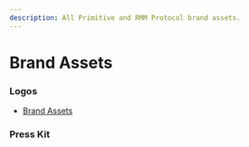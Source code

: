 ```yaml
---
description: All Primitive and RMM Protocol brand assets.
---
```


# Brand Assets

### Logos

- [Brand Assets](https://drive.google.com/drive/folders/1HHMuNpC0I6MhiJSKdQhqHrFpxVVEgkxc?usp=sharing)

### Press Kit
